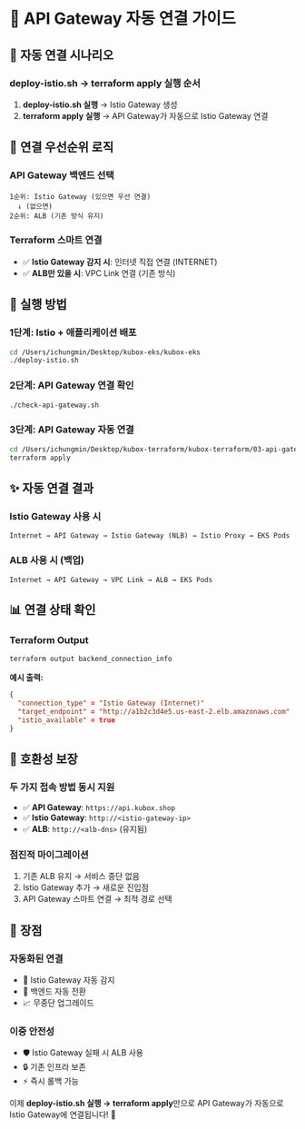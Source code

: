 # 🔗 API Gateway 자동 연결 가이드

## 🎯 자동 연결 시나리오

### **deploy-istio.sh → terraform apply 실행 순서**

1. **deploy-istio.sh 실행** → Istio Gateway 생성
2. **terraform apply 실행** → API Gateway가 자동으로 Istio Gateway 연결

## 🔄 연결 우선순위 로직

### **API Gateway 백엔드 선택**
```
1순위: Istio Gateway (있으면 우선 연결)
  ↓ (없으면)
2순위: ALB (기존 방식 유지)
```

### **Terraform 스마트 연결**
- ✅ **Istio Gateway 감지 시**: 인터넷 직접 연결 (INTERNET)
- ✅ **ALB만 있을 시**: VPC Link 연결 (기존 방식)

## 🚀 실행 방법

### 1단계: Istio + 애플리케이션 배포
```bash
cd /Users/ichungmin/Desktop/kubox-eks/kubox-eks
./deploy-istio.sh
```

### 2단계: API Gateway 연결 확인
```bash
./check-api-gateway.sh
```

### 3단계: API Gateway 자동 연결
```bash
cd /Users/ichungmin/Desktop/kubox-terraform/kubox-terraform/03-api-gateway
terraform apply
```

## ✨ 자동 연결 결과

### **Istio Gateway 사용 시**
```
Internet → API Gateway → Istio Gateway (NLB) → Istio Proxy → EKS Pods
```

### **ALB 사용 시 (백업)**
```
Internet → API Gateway → VPC Link → ALB → EKS Pods
```

## 📊 연결 상태 확인

### **Terraform Output**
```bash
terraform output backend_connection_info
```

**예시 출력:**
```json
{
  "connection_type" = "Istio Gateway (Internet)"
  "target_endpoint" = "http://a1b2c3d4e5.us-east-2.elb.amazonaws.com"
  "istio_available" = true
}
```

## 🔧 호환성 보장

### **두 가지 접속 방법 동시 지원**
- ✅ **API Gateway**: `https://api.kubox.shop` 
- ✅ **Istio Gateway**: `http://<istio-gateway-ip>`
- ✅ **ALB**: `http://<alb-dns>` (유지됨)

### **점진적 마이그레이션**
1. 기존 ALB 유지 → 서비스 중단 없음
2. Istio Gateway 추가 → 새로운 진입점
3. API Gateway 스마트 연결 → 최적 경로 선택

## 🎯 장점

### **자동화된 연결**
- 🤖 Istio Gateway 자동 감지
- 🔄 백엔드 자동 전환
- 📈 무중단 업그레이드

### **이중 안전성**
- 🛡️ Istio Gateway 실패 시 ALB 사용
- 🔒 기존 인프라 보존
- ⚡ 즉시 롤백 가능

이제 **deploy-istio.sh 실행 → terraform apply**만으로 API Gateway가 자동으로 Istio Gateway에 연결됩니다! 🚀
